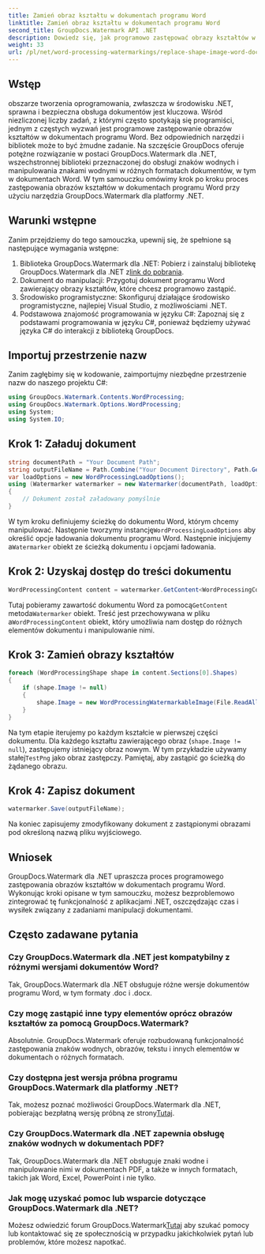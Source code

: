 ```yaml
---
title: Zamień obraz kształtu w dokumentach programu Word
linktitle: Zamień obraz kształtu w dokumentach programu Word
second_title: GroupDocs.Watermark API .NET
description: Dowiedz się, jak programowo zastępować obrazy kształtów w dokumentach programu Word przy użyciu programu GroupDocs.Watermark dla platformy .NET. Uprość zadania związane z manipulacją dokumentami bez wysiłku.
weight: 33
url: /pl/net/word-processing-watermarkings/replace-shape-image-word-docs/
---
```

## Wstęp
obszarze tworzenia oprogramowania, zwłaszcza w środowisku .NET, sprawna i bezpieczna obsługa dokumentów jest kluczowa. Wśród niezliczonej liczby zadań, z którymi często spotykają się programiści, jednym z częstych wyzwań jest programowe zastępowanie obrazów kształtów w dokumentach programu Word. Bez odpowiednich narzędzi i bibliotek może to być żmudne zadanie.
Na szczęście GroupDocs oferuje potężne rozwiązanie w postaci GroupDocs.Watermark dla .NET, wszechstronnej biblioteki przeznaczonej do obsługi znaków wodnych i manipulowania znakami wodnymi w różnych formatach dokumentów, w tym w dokumentach Word. W tym samouczku omówimy krok po kroku proces zastępowania obrazów kształtów w dokumentach programu Word przy użyciu narzędzia GroupDocs.Watermark dla platformy .NET.
## Warunki wstępne
Zanim przejdziemy do tego samouczka, upewnij się, że spełnione są następujące wymagania wstępne:
1.  Biblioteka GroupDocs.Watermark dla .NET: Pobierz i zainstaluj bibliotekę GroupDocs.Watermark dla .NET z[link do pobrania](https://releases.groupdocs.com/Watermark/net/).
2. Dokument do manipulacji: Przygotuj dokument programu Word zawierający obrazy kształtów, które chcesz programowo zastąpić.
3. Środowisko programistyczne: Skonfiguruj działające środowisko programistyczne, najlepiej Visual Studio, z możliwościami .NET.
4. Podstawowa znajomość programowania w języku C#: Zapoznaj się z podstawami programowania w języku C#, ponieważ będziemy używać języka C# do interakcji z biblioteką GroupDocs.
## Importuj przestrzenie nazw
Zanim zagłębimy się w kodowanie, zaimportujmy niezbędne przestrzenie nazw do naszego projektu C#:
```csharp
using GroupDocs.Watermark.Contents.WordProcessing;
using GroupDocs.Watermark.Options.WordProcessing;
using System;
using System.IO;
```
## Krok 1: Załaduj dokument
```csharp
string documentPath = "Your Document Path";
string outputFileName = Path.Combine("Your Document Directory", Path.GetFileName(documentPath));
var loadOptions = new WordProcessingLoadOptions();
using (Watermarker watermarker = new Watermarker(documentPath, loadOptions))
{
    // Dokument został załadowany pomyślnie
}
```
 W tym kroku definiujemy ścieżkę do dokumentu Word, którym chcemy manipulować. Następnie tworzymy instancję`WordProcessingLoadOptions` aby określić opcje ładowania dokumentu programu Word. Następnie inicjujemy a`Watermarker` obiekt ze ścieżką dokumentu i opcjami ładowania.
## Krok 2: Uzyskaj dostęp do treści dokumentu
```csharp
WordProcessingContent content = watermarker.GetContent<WordProcessingContent>();
```
 Tutaj pobieramy zawartość dokumentu Word za pomocą`GetContent` metoda`Watermarker` obiekt. Treść jest przechowywana w pliku a`WordProcessingContent` obiekt, który umożliwia nam dostęp do różnych elementów dokumentu i manipulowanie nimi.
## Krok 3: Zamień obrazy kształtów
```csharp
foreach (WordProcessingShape shape in content.Sections[0].Shapes)
{
    if (shape.Image != null)
    {
        shape.Image = new WordProcessingWatermarkableImage(File.ReadAllBytes(Constants.TestPng));
    }
}
```
Na tym etapie iterujemy po każdym kształcie w pierwszej części dokumentu. Dla każdego kształtu zawierającego obraz (`shape.Image != null`), zastępujemy istniejący obraz nowym. W tym przykładzie używamy stałej`TestPng` jako obraz zastępczy. Pamiętaj, aby zastąpić go ścieżką do żądanego obrazu.
## Krok 4: Zapisz dokument
```csharp
watermarker.Save(outputFileName);
```
Na koniec zapisujemy zmodyfikowany dokument z zastąpionymi obrazami pod określoną nazwą pliku wyjściowego.

## Wniosek
GroupDocs.Watermark dla .NET upraszcza proces programowego zastępowania obrazów kształtów w dokumentach programu Word. Wykonując kroki opisane w tym samouczku, możesz bezproblemowo zintegrować tę funkcjonalność z aplikacjami .NET, oszczędzając czas i wysiłek związany z zadaniami manipulacji dokumentami.
## Często zadawane pytania
### Czy GroupDocs.Watermark dla .NET jest kompatybilny z różnymi wersjami dokumentów Word?
Tak, GroupDocs.Watermark dla .NET obsługuje różne wersje dokumentów programu Word, w tym formaty .doc i .docx.
### Czy mogę zastąpić inne typy elementów oprócz obrazów kształtów za pomocą GroupDocs.Watermark?
Absolutnie. GroupDocs.Watermark oferuje rozbudowaną funkcjonalność zastępowania znaków wodnych, obrazów, tekstu i innych elementów w dokumentach o różnych formatach.
### Czy dostępna jest wersja próbna programu GroupDocs.Watermark dla platformy .NET?
 Tak, możesz poznać możliwości GroupDocs.Watermark dla .NET, pobierając bezpłatną wersję próbną ze strony[Tutaj](https://releases.groupdocs.com/).
### Czy GroupDocs.Watermark dla .NET zapewnia obsługę znaków wodnych w dokumentach PDF?
Tak, GroupDocs.Watermark dla .NET obsługuje znaki wodne i manipulowanie nimi w dokumentach PDF, a także w innych formatach, takich jak Word, Excel, PowerPoint i nie tylko.
### Jak mogę uzyskać pomoc lub wsparcie dotyczące GroupDocs.Watermark dla .NET?
 Możesz odwiedzić forum GroupDocs.Watermark[Tutaj](https://forum.groupdocs.com/c/watermark/19) aby szukać pomocy lub kontaktować się ze społecznością w przypadku jakichkolwiek pytań lub problemów, które możesz napotkać.